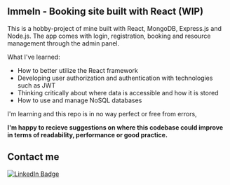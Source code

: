 ## Immeln - Booking site built with React (WIP)

This is a hobby-project of mine built with React, MongoDB, Express.js and Node.js. The app comes with login, registration, booking and resource management through the admin panel.

What I've learned:
* How to better utilize the React framework
* Developing user authorization and authentication with technologies such as JWT
* Thinking critically about where data is accessible and how it is stored
* How to use and manage NoSQL databases

I'm learning and this repo is in no way perfect or free from errors, 

**I'm happy to recieve suggestions on where this codebase could improve in terms of readability, performance or good practice.**

<!-- CONTACT -->
## Contact me

<div id="badges">
    <a href="https://www.linkedin.com/in/oscar-pergler-99bb4a259/">
      <img src="https://img.shields.io/badge/LinkedIn-blue?style=for-the-badge&logo=linkedin&logoColor=white" alt="LinkedIn Badge"/>
    </a>
</div>
